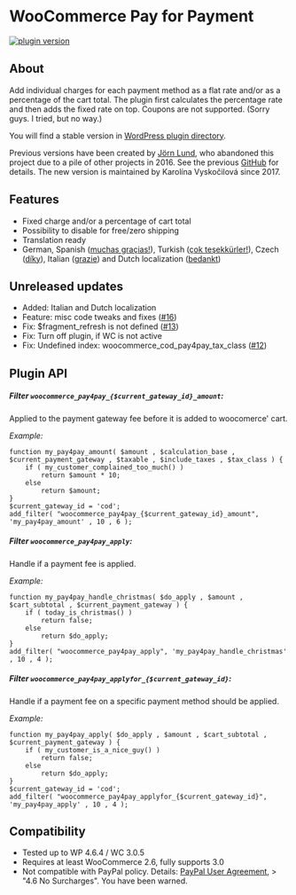 WooCommerce Pay for Payment
===========================

[![plugin version](https://img.shields.io/wordpress/plugin/v/woocommerce-pay-for-payment.svg)](https://wordpress.org/plugins/woocommerce-pay-for-payment)

About
-----
Add individual charges for each payment method as a flat rate and/or as a percentage of the cart total.
The plugin first calculates the percentage rate and then adds the fixed rate on top.
Coupons are not supported. (Sorry guys. I tried, but no way.)

You will find a stable version in [WordPress plugin directory](http://wordpress.org/plugins/woocommerce-pay-for-payment/).

Previous versions have been created by [Jörn Lund](https://github.com/mcguffin), who abandoned this project due to a pile of other projects in 2016. See the previous [GitHub](https://github.com/mcguffin/woocommerce-payforpayment) for details. The new version is maintained by Karolína Vyskočilová since 2017.

Features
--------
- Fixed charge and/or a percentage of cart total
- Possibility to disable for free/zero shipping
- Translation ready
- German, Spanish ([muchas graçias!](https://github.com/GosserBox)), Turkish ([çok teşekkürler!](https://github.com/TRRF)), Czech ([díky](https://kybernaut.cz)), Italian ([grazie](https://github.com/mrjive)) and Dutch localization ([bedankt](https://github.com/diggy))

Unreleased updates
------------------
- Added: Italian and Dutch localization
- Feature: misc code tweaks and fixes ([#16](https://github.com/vyskoczilova/woocommerce-payforpayment/pull/16))
- Fix: $fragment_refresh is not defined ([#13](https://github.com/vyskoczilova/woocommerce-payforpayment/issues/13))
- Fix: Turn off plugin, if WC is not active
- Fix: Undefined index: woocommerce_cod_pay4pay_tax_class ([#12](https://github.com/vyskoczilova/woocommerce-payforpayment/issues/12))

Plugin API
----------
##### Filter `woocommerce_pay4pay_{$current_gateway_id}_amount`: #####
Applied to the payment gateway fee before it is added to woocomerce' cart.

*Example:*

	function my_pay4pay_amount( $amount , $calculation_base , $current_payment_gateway , $taxable , $include_taxes , $tax_class ) {
		if ( my_customer_complained_too_much() )
			return $amount * 10;
		else
			return $amount;
	}
	$current_gateway_id = 'cod';
	add_filter( "woocommerce_pay4pay_{$current_gateway_id}_amount", 'my_pay4pay_amount' , 10 , 6 );


##### Filter `woocommerce_pay4pay_apply`: #####
Handle if a payment fee is applied.

*Example:*

	function my_pay4pay_handle_christmas( $do_apply , $amount , $cart_subtotal , $current_payment_gateway ) {
		if ( today_is_christmas() )
			return false;
		else
			return $do_apply;
	}
	add_filter( "woocommerce_pay4pay_apply", 'my_pay4pay_handle_christmas' , 10 , 4 );



##### Filter `woocommerce_pay4pay_applyfor_{$current_gateway_id}`: #####
Handle if a payment fee on a specific payment method should be applied.

*Example:*

	function my_pay4pay_apply( $do_apply , $amount , $cart_subtotal , $current_payment_gateway ) {
		if ( my_customer_is_a_nice_guy() )
			return false;
		else
			return $do_apply;
	}
	$current_gateway_id = 'cod';
	add_filter( "woocommerce_pay4pay_applyfor_{$current_gateway_id}", 'my_pay4pay_apply' , 10 , 4 );



Compatibility
-------------
- Tested up to WP 4.6.4 / WC 3.0.5
- Requires at least WooCommerce 2.6, fully supports 3.0
- Not compatible with PayPal policy. Details: [PayPal User Agreement](https://www.paypal.com/webapps/mpp/ua/useragreement-full?country.x=US&locale.x=en_US#4), > "4.6 No Surcharges". You have been warned.
